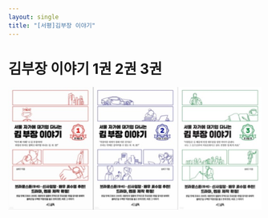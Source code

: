 ```yaml
---
layout: single
title: "[서평]김부장 이야기"
---
```


# 김부장 이야기 1권 2권 3권


![](/_images/20230204/kim_story.jpg)

